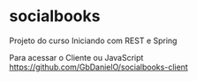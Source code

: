 # socialbooks
Projeto do curso Iniciando com REST e Spring

Para acessar o Cliente ou JavaScript
https://github.com/GbDanielO/socialbooks-client

